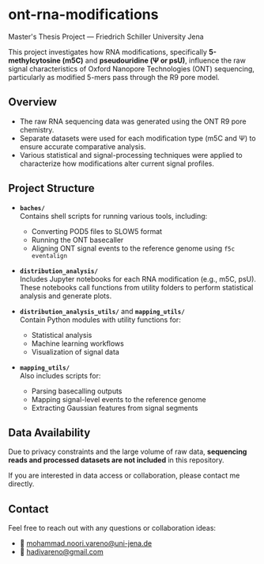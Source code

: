 
# ont-rna-modifications

Master's Thesis Project — Friedrich Schiller University Jena

This project investigates how RNA modifications, specifically **5-methylcytosine (m5C)** and **pseudouridine (Ψ or psU)**, influence the raw signal characteristics of Oxford Nanopore Technologies (ONT) sequencing, particularly as modified 5-mers pass through the R9 pore model.


## Overview

- The raw RNA sequencing data was generated using the ONT R9 pore chemistry.
- Separate datasets were used for each modification type (m5C and Ψ) to ensure accurate comparative analysis.
- Various statistical and signal-processing techniques were applied to characterize how modifications alter current signal profiles.


## Project Structure

- **`baches/`**  
  Contains shell scripts for running various tools, including:
  - Converting POD5 files to SLOW5 format  
  - Running the ONT basecaller  
  - Aligning ONT signal events to the reference genome using `f5c eventalign`

- **`distribution_analysis/`**  
  Includes Jupyter notebooks for each RNA modification (e.g., m5C, psU). These notebooks call functions from utility folders to perform statistical analysis and generate plots.

- **`distribution_analysis_utils/`** and **`mapping_utils/`**  
  Contain Python modules with utility functions for:
  - Statistical analysis  
  - Machine learning workflows  
  - Visualization of signal data

- **`mapping_utils/`**  
  Also includes scripts for:
  - Parsing basecalling outputs  
  - Mapping signal-level events to the reference genome  
  - Extracting Gaussian features from signal segments



## Data Availability

Due to privacy constraints and the large volume of raw data, **sequencing reads and processed datasets are not included** in this repository.

If you are interested in data access or collaboration, please contact me directly.


## Contact

Feel free to reach out with any questions or collaboration ideas:

- 📧 mohammad.noori.vareno@uni-jena.de  
- 📧 hadivareno@gmail.com
